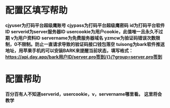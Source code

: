 # 配置区填写帮助
<b>cjyuser为打码平台超级鹰账号</b>
<b>cjypass为打码平台超级鹰密码</b>
<b>id为打码平台软件ID</b>
<b>serverid为server服务器ID</b>
<b>usercookie为用户cookie，此值唯一且永久不过期</b>
<b>v为用户资料ID</b>
<b>servername为免费服务器域名</b>
<b>yzmcw为验证码错误次数限制，0不限制。防止一直请求导致的验证码接口钱包落空</b>
<b>tuisong为bark软件推送地址，用苹果手机的可以安装BARK来提醒当前状态，填写格式：https://api.day.app/bark用户ID/server.pro签到/{}/?group=server.pro签到</b>
# 配置帮助
<b>百分百有人不知道serverid，usercookie，v，servername哪里看。</b>
<b>这里将会教学</b>
